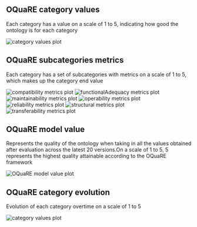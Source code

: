 ## OQuaRE category values
Each category has a value on a scale of 1 to 5, indicating how good the ontology is for each category

![category values plot](ontologyFBBI_category_values.png)
## OQuaRE subcategories metrics
Each category has a set of subcategories with metrics on a scale of 1 to 5, which makes up the category end value

![compatibility metrics plot](ontologyFBBI_compatibility_metrics.png)
![functionalAdequacy metrics plot](ontologyFBBI_functionalAdequacy_metrics.png)
![maintainability metrics plot](ontologyFBBI_maintainability_metrics.png)
![operability metrics plot](ontologyFBBI_operability_metrics.png)
![reliability metrics plot](ontologyFBBI_reliability_metrics.png)
![structural metrics plot](ontologyFBBI_structural_metrics.png)
![transferability metrics plot](ontologyFBBI_transferability_metrics.png)
## OQuaRE model value
Represents the quality of the ontology when taking in all the values obtained after evaluation across the latest 20 versions.On a scale of 1 to 5, 5 represents the highest quality attainable according to the OQuaRE framework

![OQuaRE model value plot](OQuaRE_model_values.png)
## OQuaRE category evolution
Evolution of each category overtime on a scale of 1 to 5

![category values plot](categories_evolution.png)
